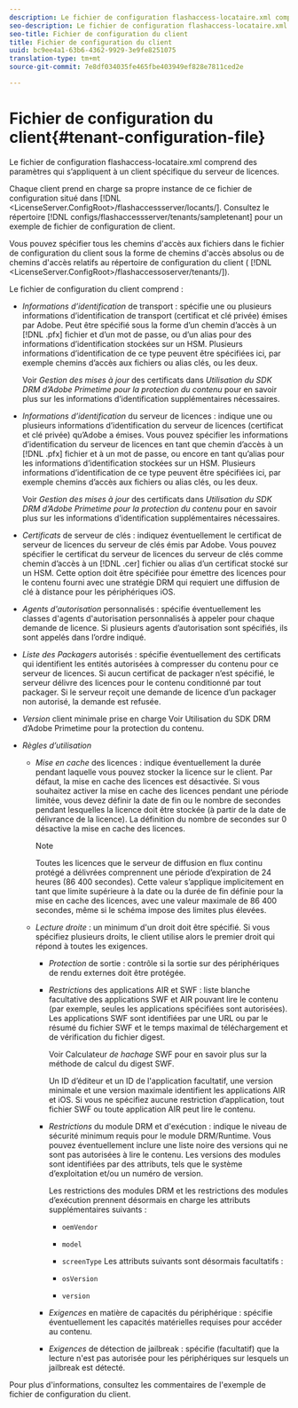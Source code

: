 ```yaml
---
description: Le fichier de configuration flashaccess-locataire.xml comprend des paramètres qui s’appliquent à un client spécifique du serveur de licences.
seo-description: Le fichier de configuration flashaccess-locataire.xml comprend des paramètres qui s’appliquent à un client spécifique du serveur de licences.
seo-title: Fichier de configuration du client
title: Fichier de configuration du client
uuid: bc9ee4a1-63b6-4362-9929-3e9fe8251075
translation-type: tm+mt
source-git-commit: 7e8df034035fe465fbe403949ef828e7811ced2e

---
```



# Fichier de configuration du client{#tenant-configuration-file}

Le fichier de configuration flashaccess-locataire.xml comprend des paramètres qui s’appliquent à un client spécifique du serveur de licences.

Chaque client prend en charge sa propre instance de ce fichier de configuration situé dans [!DNL &lt;LicenseServer.ConfigRoot>/flashaccessserver/locants/<tenantname>]. Consultez le répertoire [!DNL configs/flashaccessserver/tenants/sampletenant] pour un exemple de fichier de configuration de client.

Vous pouvez spécifier tous les chemins d&#39;accès aux fichiers dans le fichier de configuration du client sous la forme de chemins d&#39;accès absolus ou de chemins d&#39;accès relatifs au répertoire de configuration du client ( [!DNL &lt;LicenseServer.ConfigRoot>/flashaccessoserver/tenants/<tenantname>]).

Le fichier de configuration du client comprend :

* *Informations d’identification* de transport : spécifie une ou plusieurs informations d’identification de transport (certificat et clé privée) émises par Adobe. Peut être spécifié sous la forme d’un chemin d’accès à un [!DNL .pfx] fichier et d’un mot de passe, ou d’un alias pour des informations d’identification stockées sur un HSM. Plusieurs informations d’identification de ce type peuvent être spécifiées ici, par exemple chemins d’accès aux fichiers ou alias clés, ou les deux.

   Voir *Gestion des mises à jour* des certificats dans *Utilisation du SDK DRM d’Adobe Primetime pour la protection du contenu* pour en savoir plus sur les informations d’identification supplémentaires nécessaires.

* *Informations d’identification* du serveur de licences : indique une ou plusieurs informations d’identification du serveur de licences (certificat et clé privée) qu’Adobe a émises. Vous pouvez spécifier les informations d’identification du serveur de licences en tant que chemin d’accès à un [!DNL .pfx] fichier et à un mot de passe, ou encore en tant qu’alias pour les informations d’identification stockées sur un HSM. Plusieurs informations d’identification de ce type peuvent être spécifiées ici, par exemple chemins d’accès aux fichiers ou alias clés, ou les deux.

   Voir *Gestion des mises à jour* des certificats dans *Utilisation du SDK DRM d’Adobe Primetime pour la protection du contenu* pour en savoir plus sur les informations d’identification supplémentaires nécessaires.

* *Certificats* de serveur de clés : indiquez éventuellement le certificat de serveur de licences du serveur de clés émis par Adobe. Vous pouvez spécifier le certificat du serveur de licences du serveur de clés comme chemin d’accès à un [!DNL .cer] fichier ou alias d’un certificat stocké sur un HSM. Cette option doit être spécifiée pour émettre des licences pour le contenu fourni avec une stratégie DRM qui requiert une diffusion de clé à distance pour les périphériques iOS.

* *Agents d&#39;autorisation* personnalisés : spécifie éventuellement les classes d&#39;agents d&#39;autorisation personnalisés à appeler pour chaque demande de licence. Si plusieurs agents d’autorisation sont spécifiés, ils sont appelés dans l’ordre indiqué.
* *Liste des Packagers* autorisés : spécifie éventuellement des certificats qui identifient les entités autorisées à compresser du contenu pour ce serveur de licences. Si aucun certificat de packager n’est spécifié, le serveur délivre des licences pour le contenu conditionné par tout packager. Si le serveur reçoit une demande de licence d’un packager non autorisé, la demande est refusée.
* *Version* client minimale prise en charge Voir Utilisation du SDK DRM d’Adobe Primetime pour la protection du contenu.

* *Règles d’utilisation*

   * *Mise en cache* des licences : indique éventuellement la durée pendant laquelle vous pouvez stocker la licence sur le client. Par défaut, la mise en cache des licences est désactivée. Si vous souhaitez activer la mise en cache des licences pendant une période limitée, vous devez définir la date de fin ou le nombre de secondes pendant lesquelles la licence doit être stockée (à partir de la date de délivrance de la licence). La définition du nombre de secondes sur 0 désactive la mise en cache des licences.

      >[!NOTE]
      >
      >Toutes les licences que le serveur de diffusion en flux continu protégé a délivrées comprennent une période d’expiration de 24 heures (86 400 secondes). Cette valeur s’applique implicitement en tant que limite supérieure à la date ou la durée de fin définie pour la mise en cache des licences, avec une valeur maximale de 86 400 secondes, même si le schéma impose des limites plus élevées.

   * *Lecture droite* : un minimum d&#39;un droit doit être spécifié. Si vous spécifiez plusieurs droits, le client utilise alors le premier droit qui répond à toutes les exigences.

      * *Protection* de sortie : contrôle si la sortie sur des périphériques de rendu externes doit être protégée.
      * *Restrictions* des applications AIR et SWF : liste blanche facultative des applications SWF et AIR pouvant lire le contenu (par exemple, seules les applications spécifiées sont autorisées). Les applications SWF sont identifiées par une URL ou par le résumé du fichier SWF et le temps maximal de téléchargement et de vérification du fichier digest.

         Voir Calculateur *de hachage* SWF pour en savoir plus sur la méthode de calcul du digest SWF.

         Un ID d’éditeur et un ID de l&#39;application facultatif, une version minimale et une version maximale identifient les applications AIR et iOS. Si vous ne spécifiez aucune restriction d’application, tout fichier SWF ou toute application AIR peut lire le contenu.

      * *Restrictions* du module DRM et d&#39;exécution : indique le niveau de sécurité minimum requis pour le module DRM/Runtime. Vous pouvez éventuellement inclure une liste noire des versions qui ne sont pas autorisées à lire le contenu. Les versions des modules sont identifiées par des attributs, tels que le système d’exploitation et/ou un numéro de version.

         Les restrictions des modules DRM et les restrictions des modules d’exécution prennent désormais en charge les attributs supplémentaires suivants :

         * `oemVendor`
         * `model`
         * `screenType`
         Les attributs suivants sont désormais facultatifs :

         * `osVersion`
         * `version`
      * *Exigences* en matière de capacités du périphérique : spécifie éventuellement les capacités matérielles requises pour accéder au contenu.
      * *Exigences* de détection de jailbreak : spécifie (facultatif) que la lecture n&#39;est pas autorisée pour les périphériques sur lesquels un jailbreak est détecté.



Pour plus d&#39;informations, consultez les commentaires de l&#39;exemple de fichier de configuration du client.
